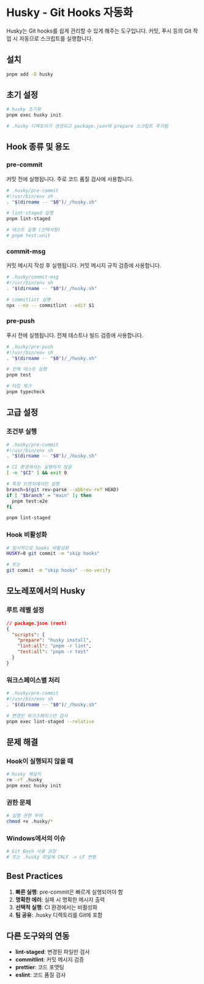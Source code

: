 # Husky - Git Hooks 자동화

Husky는 Git hooks를 쉽게 관리할 수 있게 해주는 도구입니다. 커밋, 푸시 등의 Git 작업 시 자동으로 스크립트를 실행합니다.

## 설치

```bash
pnpm add -D husky
```

## 초기 설정

```bash
# husky 초기화
pnpm exec husky init

# .husky 디렉토리가 생성되고 package.json에 prepare 스크립트 추가됨
```

## Hook 종류 및 용도

### pre-commit
커밋 전에 실행됩니다. 주로 코드 품질 검사에 사용합니다.

```bash
# .husky/pre-commit
#!/usr/bin/env sh
. "$(dirname -- "$0")/_/husky.sh"

# lint-staged 실행
pnpm lint-staged

# 테스트 실행 (선택사항)
# pnpm test:unit
```

### commit-msg
커밋 메시지 작성 후 실행됩니다. 커밋 메시지 규칙 검증에 사용합니다.

```bash
# .husky/commit-msg
#!/usr/bin/env sh
. "$(dirname -- "$0")/_/husky.sh"

# commitlint 실행
npx --no -- commitlint --edit $1
```

### pre-push
푸시 전에 실행됩니다. 전체 테스트나 빌드 검증에 사용합니다.

```bash
# .husky/pre-push
#!/usr/bin/env sh
. "$(dirname -- "$0")/_/husky.sh"

# 전체 테스트 실행
pnpm test

# 타입 체크
pnpm typecheck
```

## 고급 설정

### 조건부 실행

```bash
# .husky/pre-commit
#!/usr/bin/env sh
. "$(dirname -- "$0")/_/husky.sh"

# CI 환경에서는 실행하지 않음
[ -n "$CI" ] && exit 0

# 특정 브랜치에서만 실행
branch=$(git rev-parse --abbrev-ref HEAD)
if [ "$branch" = "main" ]; then
  pnpm test:e2e
fi

pnpm lint-staged
```

### Hook 비활성화

```bash
# 일시적으로 hooks 비활성화
HUSKY=0 git commit -m "skip hooks"

# 또는
git commit -m "skip hooks" --no-verify
```

## 모노레포에서의 Husky

### 루트 레벨 설정

```json
// package.json (root)
{
  "scripts": {
    "prepare": "husky install",
    "lint:all": "pnpm -r lint",
    "test:all": "pnpm -r test"
  }
}
```

### 워크스페이스별 처리

```bash
# .husky/pre-commit
#!/usr/bin/env sh
. "$(dirname -- "$0")/_/husky.sh"

# 변경된 워크스페이스만 검사
pnpm exec lint-staged --relative
```

## 문제 해결

### Hook이 실행되지 않을 때

```bash
# husky 재설치
rm -rf .husky
pnpm exec husky init
```

### 권한 문제

```bash
# 실행 권한 부여
chmod +x .husky/*
```

### Windows에서의 이슈

```bash
# Git Bash 사용 권장
# 또는 .husky 파일에 CRLF -> LF 변환
```

## Best Practices

1. **빠른 실행**: pre-commit은 빠르게 실행되어야 함
2. **명확한 에러**: 실패 시 명확한 메시지 출력
3. **선택적 실행**: CI 환경에서는 비활성화
4. **팀 공유**: .husky 디렉토리를 Git에 포함

## 다른 도구와의 연동

- **lint-staged**: 변경된 파일만 검사
- **commitlint**: 커밋 메시지 검증
- **prettier**: 코드 포맷팅
- **eslint**: 코드 품질 검사

